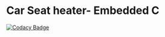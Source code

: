 # Car Seat heater- Embedded C

[![Codacy Badge](https://api.codacy.com/project/badge/Grade/df36bf68244c472582f08c628ed61ae9)](https://app.codacy.com/gh/Pallavi-2500/Emb-C-Activity-1?utm_source=github.com&utm_medium=referral&utm_content=Pallavi-2500/Emb-C-Activity-1&utm_campaign=Badge_Grade_Settings)


